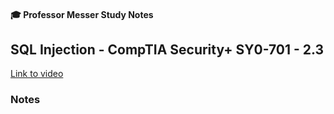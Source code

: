 #### 🎓 Professor Messer Study Notes

## SQL Injection - CompTIA Security+ SY0-701 - 2.3

[Link to video](https://youtu.be/qFUOLkEk8AQ?si=yNVte4kGLFE_j7Iu)

### Notes